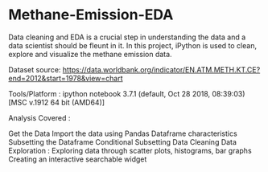 # Methane-Emission-EDA
Data cleaning and EDA is a crucial step in understanding the data and  a data scientist should be fleunt in it. In this project, iPython is used to clean, explore and visualize the methane emission data.

Dataset source: https://data.worldbank.org/indicator/EN.ATM.METH.KT.CE?end=2012&start=1978&view=chart

Tools/Platform : ipython notebook 3.7.1 (default, Oct 28 2018, 08:39:03) [MSC v.1912 64 bit (AMD64)]

Analysis Covered :

Get the Data
Import the data using Pandas
Dataframe characteristics
Subsetting the Dataframe
Conditional Subsetting
Data Cleaning
Data Exploration : Exploring data through scatter plots, histograms, bar graphs
Creating an interactive searchable widget

